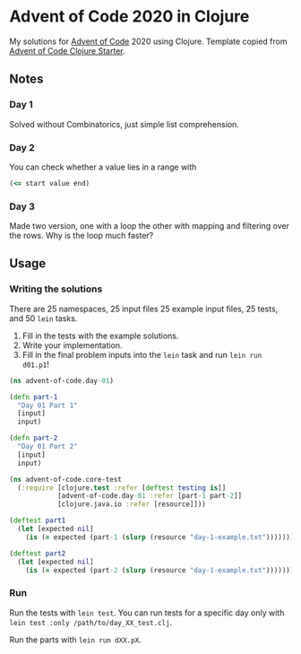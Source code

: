 # Advent of Code 2020 in Clojure

My solutions for [Advent of Code](https://www.adventofcode.com) 2020 using Clojure.
Template copied from [Advent of Code Clojure Starter](https://github.com/mhanberg/advent-of-code-clojure-starter).

## Notes
### Day 1
Solved without Combinatorics, just simple list comprehension. 

### Day 2
You can check whether a value lies in a range with

```clojure
(<= start value end)
```

### Day 3
Made two version, one with a loop the other with mapping and filtering over the
rows. Why is the loop much faster?

## Usage
### Writing the solutions
There are 25 namespaces, 25 input files 25 example input files, 25 tests, and
50 `lein` tasks. 

1. Fill in the tests with the example solutions.
1. Write your implementation.
1. Fill in the final problem inputs into the `lein` task and run `lein run d01.p1`!

```clojure
(ns advent-of-code.day-01)

(defn part-1
  "Day 01 Part 1"
  [input]
  input)

(defn part-2
  "Day 01 Part 2"
  [input]
  input)
```

```clojure
(ns advent-of-code.core-test
  (:require [clojure.test :refer [deftest testing is]]
            [advent-of-code.day-01 :refer [part-1 part-2]]
            [clojure.java.io :refer [resource]]))

(deftest part1
  (let [expected nil]
    (is (= expected (part-1 (slurp (resource "day-1-example.txt")))))))

(deftest part2
  (let [expected nil]
    (is (= expected (part-2 (slurp (resource "day-1-example.txt")))))))
```

### Run
Run the tests with `lein test`. You can run tests for a specific day only with `lein test :only /path/to/day_XX_test.clj`.

Run the parts with `lein run dXX.pX`.
